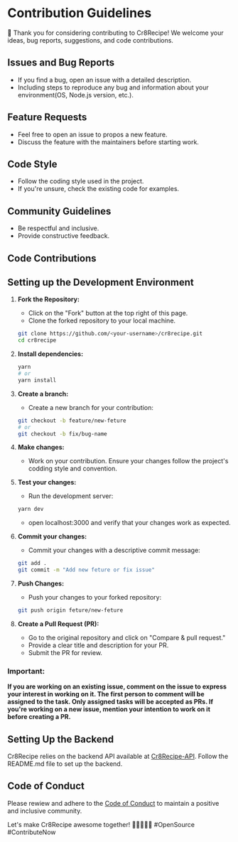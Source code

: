 # Contribution Guidelines

👋 Thank you for considering contributing to Cr8Recipe! We welcome your ideas, bug reports, suggestions, and code contributions.

## Issues and Bug Reports

- If you find a bug, open an issue with a detailed description.
- Including steps to reproduce any bug and information about your environment(OS, Node.js version, etc.).

## Feature Requests

- Feel free to open an issue to propos a new feature.
- Discuss the feature with the maintainers before starting work.

## Code Style

- Follow the coding style used in the project.
- If you're unsure, check the existing code for examples.

## Community Guidelines

- Be respectful and inclusive.
- Provide constructive feedback.

## Code Contributions

## Setting up the Development Environment

1. **Fork the Repository:**

   - Click on the "Fork" button at the top right of this page.
   - Clone the forked repository to your local machine.

   ```bash
   git clone https://github.com/<your-username>/cr8recipe.git
   cd cr8recipe
   ```

2. **Install dependencies:**

   ```bash
   yarn
   # or
   yarn install
   ```

3. **Create a branch:**

   - Create a new branch for your contribution:

   ```bash
   git checkout -b feature/new-feture
   # or
   git checkout -b fix/bug-name
   ```

4. **Make changes:**

   - Work on your contribution. Ensure your changes follow the project's codding style and convention.

5. **Test your changes:**

   - Run the development server:

   ```bash
   yarn dev
   ```

   - open localhost:3000 and verify that your changes work as expected.

6. **Commit your changes:**

   - Commit your changes with a descriptive commit message:

   ```bash
   git add .
   git commit -m "Add new feture or fix issue"
   ```

7. **Push Changes:**

   - Push your changes to your forked repository:

   ```bash
   git push origin feture/new-feture
   ```

8. **Create a Pull Request (PR):**
   - Go to the original repository and click on "Compare & pull request."
   - Provide a clear title and description for your PR.
   - Submit the PR for review.

### Important:

**If you are working on an existing issue, comment on the issue to express your interest in working on it. The first person to comment will be assigned to the task. Only assigned tasks will be accepted as PRs. If you're working on a new issue, mention your intention to work on it before creating a PR.**

## Setting Up the Backend

Cr8Recipe relies on the backend API available at [Cr8Recipe-API](https://github.com/Koushik1311/Cr8Recipe-API.git). Follow the README.md file to set up the backend.

## Code of Conduct

Please rewiew and adhere to the [Code of Conduct](CODEOFCONDUCT.md) to maintain a positive and inclusive community.

Let's make Cr8Recipe awesome together! 🚀👩‍💻👨‍💻 #OpenSource #ContributeNow
